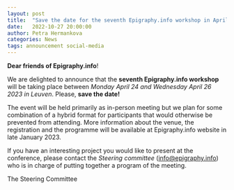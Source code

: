 ```yaml
---
layout: post
title:  "Save the date for the seventh Epigraphy.info workshop in April 2023"
date:   2022-10-27 20:00:00
author: Petra Hermankova
categories: News
tags: announcement social-media
---
```


**Dear friends of Epigraphy.info**!

We are delighted to announce that the **seventh Epigraphy.info workshop** will be taking place between *Monday April 24 and Wednesday April 26 2023 in Leuven*. Please, **save the date!**

The event will be held primarily as in-person meeting but we plan for some combination of a hybrid format for participants that would otherwise be prevented from attending.
More information about the venue, the registration and the programme will be available at Epigraphy.info website in late January 2023.

If you have an interesting project you would like to present at the conference, please contact the *Steering committee* ([info@epigraphy.info](mailto:info@epigraphy.info)) who is in charge of putting together a program of the meeting.


The Steering Committee
